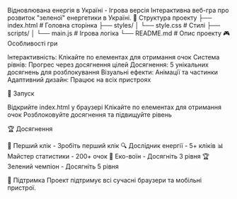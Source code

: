 Відновлювана енергія в Україні - Ігрова версія
Інтерактивна веб-гра про розвиток "зеленої" енергетики в Україні.
📁 Структура проекту
├── index.html          # Головна сторінка
├── styles/
│   └── style.css       # Стилі
├── scripts/
│   └── main.js         # Ігрова логіка
└── README.md          # Опис проекту
🎮 Особливості гри

Інтерактивність: Клікайте по елементах для отримання очок
Система рівнів: Прогрес через досягнення цілей
Досягнення: 5 унікальних досягнень для розблокування
Візуальні ефекти: Анімації та частинки
Адаптивний дизайн: Працює на всіх пристроях

🚀 Запуск

Відкрийте index.html у браузері
Клікайте по елементах для отримання очок
Розблоковуйте досягнення та підвищуйте рівень

🏆 Досягнення

🚀 Перший клік - Зробіть перший клік
🔍 Дослідник енергії - 5+ кліків
📊 Майстер статистики - 200+ очок
🌱 Еко-воїн - Досягніть 3 рівня
🏆 Зелений чемпіон - Досягніть 5 рівня

📱 Підтримка
Проект підтримує всі сучасні браузери та мобільні пристрої.